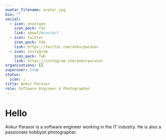 ```yaml
---
avatar_filename: avatar.jpg
bio: ""
social:
  - icon: envelope
    icon_pack: fas
    link: about/#contact
  - icon: twitter
    icon_pack: fab
    link: https://twitter.com/ankurparasor
  - icon: instagram
    icon_pack: fab
    link: https://instagram.com/ankurparasor
organizations: []
superuser: true
status:
  icon: ☕️
title: Ankur Parasor
role: Software Engineer & Photographer
---
```

# Hello

Ankur Parasor is a software engineer working in the IT industry. He is also a passionate hobbyist photographer.